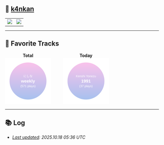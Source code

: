 
## 🫠  [k4nkan](https://kanta.it.com/)  

<table>
<tr>
<td>
    <a href="https://github.com/k4nkan">
        <img height="150px" src="https://github-readme-stats.vercel.app/api?username=k4nkan&count_private=true&show_icons=true" />
    </a>
</td>
<td>
    <a href="https://github.com/k4nkan">
        <img height="150px" src="https://github-readme-stats.vercel.app/api/top-langs/?username=k4nkan&layout=compact" />
    </a>
</td>
</tr>
</table>

---

## 🎵 Favorite Tracks
<div style="display:flex; justify-content:start; gap:40px; align-items:flex-start;">

  <div style="text-align:center;">
    <div style="font-weight:bold">Total</div>
    <img src="./data/top_track.svg" alt="Top Track" width="150">
  </div>

  <div style="text-align:center;">
    <div style="font-weight:bold">Today</div>
    <img src="./data/today_track.svg" alt="Today's Track" width="150">
  </div>

</div>

---

## 📚 Log
- _[Last updated](https://github.com/k4nkan/k4nkan/actions): 2025.10.18 05:36 UTC_
